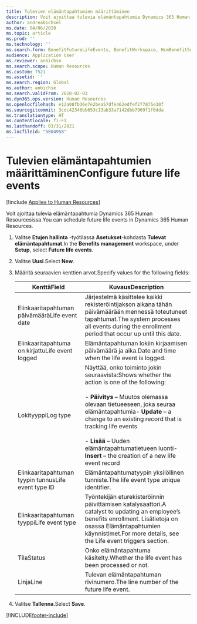 ```yaml
---
title: Tulevien elämäntapahtumien määrittäminen
description: Voit ajoittaa tulevia elämäntapahtumia Dynamics 365 Human Resourcesissa.
author: andreabichsel
ms.date: 04/06/2020
ms.topic: article
ms.prod: ''
ms.technology: ''
ms.search.form: BenefitFutureLifeEvents, BenefitWorkspace, HcmBenefitSummaryPart
audience: Application User
ms.reviewer: anbichse
ms.search.scope: Human Resources
ms.custom: 7521
ms.assetid: ''
ms.search.region: Global
ms.author: anbichse
ms.search.validFrom: 2020-02-03
ms.dyn365.ops.version: Human Resources
ms.openlocfilehash: e12a08fb36e7e2bea57dfe462edfef277875e30f
ms.sourcegitcommit: 3cdc42346bb653c13ab33a7142dbb7969f1f6dda
ms.translationtype: HT
ms.contentlocale: fi-FI
ms.lasthandoff: 03/31/2021
ms.locfileid: "5804958"
---
```

# <a name="configure-future-life-events"></a><span data-ttu-id="33470-103">Tulevien elämäntapahtumien määrittäminen</span><span class="sxs-lookup"><span data-stu-id="33470-103">Configure future life events</span></span>

[!include [Applies to Human Resources](../includes/applies-to-hr.md)]

<span data-ttu-id="33470-104">Voit ajoittaa tulevia elämäntapahtumia Dynamics 365 Human Resourcesissa.</span><span class="sxs-lookup"><span data-stu-id="33470-104">You can schedule future life events in Dynamics 365 Human Resources.</span></span>

1. <span data-ttu-id="33470-105">Valitse **Etujen hallinta** -työtilassa **Asetukset**-kohdasta **Tulevat elämäntapahtumat**.</span><span class="sxs-lookup"><span data-stu-id="33470-105">In the **Benefits management** workspace, under **Setup**, select **Future life events**.</span></span>

2. <span data-ttu-id="33470-106">Valitse **Uusi**.</span><span class="sxs-lookup"><span data-stu-id="33470-106">Select **New**.</span></span>

3. <span data-ttu-id="33470-107">Määritä seuraavien kenttien arvot.</span><span class="sxs-lookup"><span data-stu-id="33470-107">Specify values for the following fields:</span></span>

   | <span data-ttu-id="33470-108">Kenttä</span><span class="sxs-lookup"><span data-stu-id="33470-108">Field</span></span> | <span data-ttu-id="33470-109">Kuvaus</span><span class="sxs-lookup"><span data-stu-id="33470-109">Description</span></span> |
   | --- | --- |
   | <span data-ttu-id="33470-110">Elinkaaritapahtuman päivämäärä</span><span class="sxs-lookup"><span data-stu-id="33470-110">Life event date</span></span> | <span data-ttu-id="33470-111">Järjestelmä käsittelee kaikki rekisteröintijakson aikana tähän päivämäärään mennessä toteutuneet tapahtumat.</span><span class="sxs-lookup"><span data-stu-id="33470-111">The system processes all events during the enrollment period that occur up until this date.</span></span> |
   | <span data-ttu-id="33470-112">Elinkaaritapahtuma on kirjattu</span><span class="sxs-lookup"><span data-stu-id="33470-112">Life event logged</span></span> | <span data-ttu-id="33470-113">Elämäntapahtuman lokiin kirjaamisen päivämäärä ja aika.</span><span class="sxs-lookup"><span data-stu-id="33470-113">Date and time when the life event is logged.</span></span> |
   | <span data-ttu-id="33470-114">Lokityyppi</span><span class="sxs-lookup"><span data-stu-id="33470-114">Log type</span></span> | <span data-ttu-id="33470-115">Näyttää, onko toiminto jokin seuraavista:</span><span class="sxs-lookup"><span data-stu-id="33470-115">Shows whether the action is one of the following:</span></span></br></br><span data-ttu-id="33470-116">- **Päivitys** – Muutos olemassa olevaan tietueeseen, joka seuraa elämäntapahtumia</span><span class="sxs-lookup"><span data-stu-id="33470-116">- **Update** – a change to an existing record that is tracking life events</span></span></br></br><span data-ttu-id="33470-117">- **Lisää** – Uuden elämäntapahtumatietueen luonti</span><span class="sxs-lookup"><span data-stu-id="33470-117">- **Insert** – the creation of a new life event record</span></span> |
   | <span data-ttu-id="33470-118">Elinkaaritapahtuman tyypin tunnus</span><span class="sxs-lookup"><span data-stu-id="33470-118">Life event type ID</span></span> | <span data-ttu-id="33470-119">Elämäntapahtumatyypin yksilöllinen tunniste.</span><span class="sxs-lookup"><span data-stu-id="33470-119">The life event type unique identifier.</span></span> |
   | <span data-ttu-id="33470-120">Elinkaaritapahtuman tyyppi</span><span class="sxs-lookup"><span data-stu-id="33470-120">Life event type</span></span> | <span data-ttu-id="33470-121">Työntekijän eturekisteröinnin päivittämisen katalysaattori.</span><span class="sxs-lookup"><span data-stu-id="33470-121">A catalyst to updating an employee’s benefits enrollment.</span></span> <span data-ttu-id="33470-122">Lisätietoja on osassa Elämäntapahtumien käynnistimet.</span><span class="sxs-lookup"><span data-stu-id="33470-122">For more details, see the Life event triggers section.</span></span> |
   | <span data-ttu-id="33470-123">Tila</span><span class="sxs-lookup"><span data-stu-id="33470-123">Status</span></span> | <span data-ttu-id="33470-124">Onko elämäntapahtuma käsitelty.</span><span class="sxs-lookup"><span data-stu-id="33470-124">Whether the life event has been processed or not.</span></span> |
   | <span data-ttu-id="33470-125">Linja</span><span class="sxs-lookup"><span data-stu-id="33470-125">Line</span></span> | <span data-ttu-id="33470-126">Tulevan elämäntapahtuman rivinumero.</span><span class="sxs-lookup"><span data-stu-id="33470-126">The line number of the future life event.</span></span> |

4. <span data-ttu-id="33470-127">Valitse **Tallenna**.</span><span class="sxs-lookup"><span data-stu-id="33470-127">Select **Save**.</span></span> 


[!INCLUDE[footer-include](../includes/footer-banner.md)]